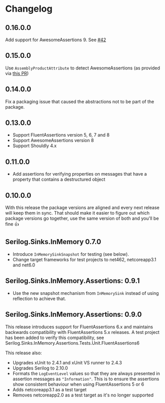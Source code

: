﻿# Changelog

## 0.16.0.0

Add support for AwesomeAssertions 9. See [#42](https://github.com/serilog-contrib/SerilogSinksInMemory/pull/42)

## 0.15.0.0

Use `AssemblyProductAttribute` to detect AwesomeAssertions (as provided via [this PR](https://github.com/AwesomeAssertions/AwesomeAssertions/pull/30))

## 0.14.0.0

Fix a packaging issue that caused the abstractions not to be part of the package.

## 0.13.0.0

- Support FluentAssertions version 5, 6, 7 and 8
- Support AwesomeAssertions version 8
- Support Shouldly 4.x

## 0.11.0.0

- Add assertions for verifying properties on messages that have a property that contains a destructured object

## 0.10.0.0

With this release the package versions are aligned and every next release will keep them in sync. That should make it easier to figure out which package versions go together, use the same version of both and you'll be fine 👍

## Serilog.Sinks.InMemory 0.7.0

- Introduce `InMemorySinkSnapshot` for testing (see below).
- Change target frameworks for test projects to net462, netcoreapp3.1 and net6.0

## Serilog.Sinks.InMemory.Assertions: 0.9.1

- Use the new snapshot mechanism from `InMemorySink` instead of using reflection to achieve that.

## Serilog.Sinks.InMemory.Assertions: 0.9.0

This release introduces support for FluentAssertions 6.x and maintains backwards compatibility with FluentAssertions 5.x releases.
A test project has been added to verify this compatibility, see Serilog.Sinks.InMemory.Assertions.Tests.Unit.FluentAssertions6

This release also:

- Upgrades xUnit to 2.4.1 and xUnit VS runner to 2.4.3
- Upgrades Serilog to 2.10.0
- Formats the `LogEventLevel` values so that they are always presented in assertion messages as `"Information"`. This is to ensure the assertions show consistent behaviour when using FluentAssertions 5 or 6
- Adds netcoreapp3.1 as a test target
- Removes netcoreapp2.0 as a test target as it's no longer supported